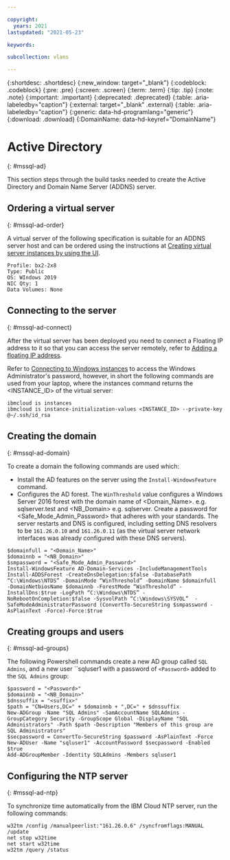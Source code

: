 ```yaml
---

copyright:
  years: 2021
lastupdated: "2021-05-23"

keywords:

subcollection: vlans

---
```


{:shortdesc: .shortdesc}
{:new_window: target="_blank"}
{:codeblock: .codeblock}
{:pre: .pre}
{:screen: .screen}
{:term: .term}
{:tip: .tip}
{:note: .note}
{:important: .important}
{:deprecated: .deprecated}
{:table: .aria-labeledby="caption"}
{:external: target="_blank" .external}
{:table: .aria-labeledby="caption"}
{:generic: data-hd-programlang="generic"}
{:download: .download}
{:DomainName: data-hd-keyref="DomainName"}

# Active Directory
{: #mssql-ad}

This section steps through the build tasks needed to create the Active Directory and Domain Name Server (ADDNS) server.

## Ordering a virtual server
{: #mssql-ad-order}

A virtual server of the following specification is suitable for an ADDNS server host and can be ordered using the instructions at [Creating virtual server instances by using the UI](/docs/vpc?topic=vpc-creating-virtual-servers).

```
Profile: bx2-2x8
Type: Public
OS: WIndows 2019
NIC Qty: 1
Data Volumes: None
```

## Connecting to the server
{: #mssql-ad-connect}

After the virtual server has been deployed you need to connect a Floating IP address to it so that you can access the server remotely, refer to [Adding a floating IP address](/docs/vpc?topic=vpc-using-instance-vnics#adding-floating-ip).

Refer to [Connecting to Windows instances](/docs/vpc?topic=vpc-vsi_is_connecting_windows) to access the Windows Administrator's password, however, in short the following commands are used from your laptop, where the instances command returns the <INSTANCE_ID> of the virtual server:

```
ibmcloud is instances
ibmcloud is instance-initialization-values <INSTANCE_ID> --private-key @~/.ssh/id_rsa
```

## Creating the domain
{: #mssql-ad-domain}

To create a domain the following commands are used which:

* Install the AD features on the server using the `Install-WindowsFeature` command.
* Configures the AD forest. The `WinThreshold` value configures a Windows Server 2016 forest with the domain name of <Domain_Name>. e.g. sqlserver.test and <NB_Domain> e.g. sqlserver. Create a password for <Safe_Mode_Admin_Password> that adheres with your standards. The server restarts and DNS is configured, including setting DNS resolvers to be `161.26.0.10` and `161.26.0.11` (as the virtual server network interfaces was already configured with these DNS servers).

```
$domainfull = "<Domain_Name>"
$domainnb = "<NB_Domain>"
$smpassword = "<Safe_Mode_Admin_Password>"
Install-WindowsFeature AD-Domain-Services -IncludeManagementTools
Install-ADDSForest -CreateDnsDelegation:$false -DatabasePath “C:\Windows\NTDS” -DomainMode “WinThreshold” -DomainName $domainfull  -DomainNetbiosName $domainnb -ForestMode “WinThreshold” -InstallDns:$true -LogPath “C:\Windows\NTDS” -NoRebootOnCompletion:$false -SysvolPath “C:\Windows\SYSVOL”  -SafeModeAdministratorPassword (ConvertTo-SecureString $smpassword -AsPlainText -Force)-Force:$true
```

## Creating groups and users
{: #mssql-ad-groups}

The following Powershell commands create a new AD group called `SQL Admins`, and a new user ``sqluser1 with a password of `<Password>` added to the `SQL Admins` group:

```
$password = "<Password>"
$domainnb = "<NB_Domain>"
$dnssuffix = "<suffix>"
$path = "CN=Users,DC=" + $domainnb + ",DC=" + $dnssuffix
New-ADGroup -Name "SQL Admins" -SamAccountName SQLAdmins -GroupCategory Security -GroupScope Global -DisplayName "SQL Administrators" -Path $path -Description "Members of this group are SQL Administrators"
$secpassword = ConvertTo-SecureString $password -AsPlainText -Force
New-ADUser -Name "sqluser1" -AccountPassword $secpassword -Enabled $true
Add-ADGroupMember -Identity SQLAdmins -Members sqluser1
```

## Configuring the NTP server
{: #mssql-ad-ntp}

To synchronize time automatically from the IBM Cloud NTP server, run the following commands:

```
w32tm /config /manualpeerlist:"161.26.0.6" /syncfromflags:MANUAL /update
net stop w32time
net start w32time
w32tm /query /status
```
